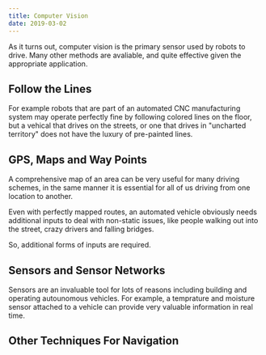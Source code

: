 ```yaml
---
title: Computer Vision
date: 2019-03-02
---
```


As it turns out, computer vision is the primary sensor used by robots
to drive.  Many other methods are avaliable, and quite effective given
the appropriate application.

## Follow the Lines

For example robots that are part of an automated CNC manufacturing
system may operate perfectly fine by following colored lines on the
floor, but a vehical that drives on the streets, or one that drives in
"uncharted territory" does not have the luxury of pre-painted lines.

## GPS, Maps and Way Points

A comprehensive map of an area can be very useful for many driving
schemes, in the same manner it is essential for all of us driving from
one location to another.

Even with perfectly mapped routes, an automated vehicle obviously
needs additional inputs to deal with non-static issues, like people
walking out into the street, crazy drivers and falling bridges.

So, additional forms of inputs are required.

## Sensors and Sensor Networks

Sensors are an invaluable tool for lots of reasons including building
and operating autounomous vehicles. For example, a temprature and
moisture sensor attached to a vehicle can provide very valuable
information in real time.

## Other Techniques For Navigation


